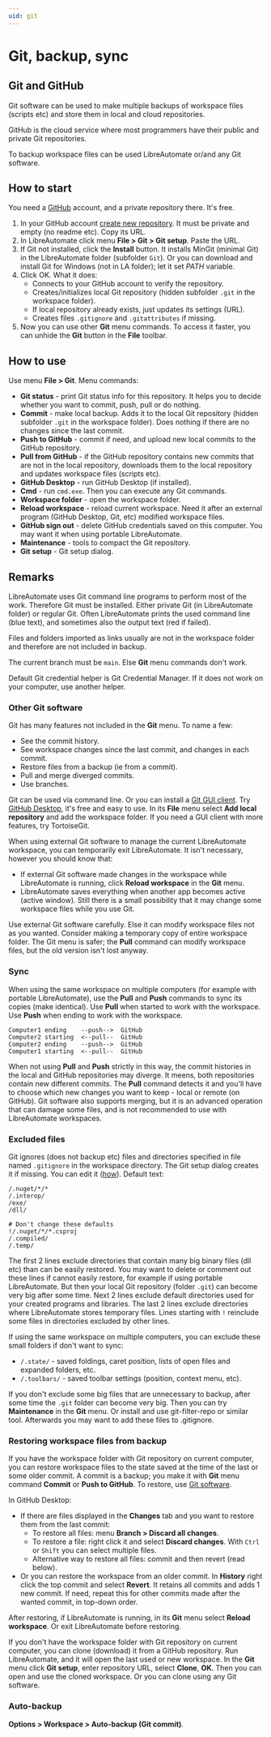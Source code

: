 ```yaml
---
uid: git
---
```


# Git, backup, sync

## Git and GitHub

Git software can be used to make multiple backups of workspace files (scripts etc) and store them in local and cloud repositories.

GitHub is the cloud service where most programmers have their public and private Git repositories.

To backup workspace files can be used LibreAutomate or/and any Git software.

## How to start

You need a [GitHub](https://github.com/) account, and a private repository there. It's free.

1. In your GitHub account [create new repository](https://github.com/new). It must be private and empty (no readme etc). Copy its URL.
2. In LibreAutomate click menu **File > Git > Git setup**. Paste the URL.
3. If Git not installed, click the **Install** button. It installs MinGit (minimal Git) in the LibreAutomate folder (subfolder `Git`). Or you can download and install Git for Windows (not in LA folder); let it set *PATH* variable.
4. Click OK. What it does:
    - Connects to your GitHub account to verify the repository.
    - Creates/initializes local Git repository (hidden subfolder `.git` in the workspace folder).
    - If local repository already exists, just updates its settings (URL).
    - Creates files `.gitignore` and `.gitattributes` if missing.
5. Now you can use other **Git** menu commands. To access it faster, you can unhide the **Git** button in the **File** toolbar.

## How to use

Use menu **File > Git**. Menu commands:

- **Git status** - print Git status info for this repository. It helps you to decide whether you want to commit, push, pull or do nothing.
- **Commit** - make local backup. Adds it to the local Git repository (hidden subfolder `.git` in the workspace folder). Does nothing if there are no changes since the last commit.
- **Push to GitHub** - commit if need, and upload new local commits to the GitHub repository.
- **Pull from GitHub** - if the GitHub repository contains new commits that are not in the local repository, downloads them to the local repository and updates workspace files (scripts etc).
- **GitHub Desktop** - run GitHub Desktop (if installed).
- **Cmd** - run `cmd.exe`. Then you can execute any Git commands.
- **Workspace folder** - open the workspace folder.
- **Reload workspace** - reload current workspace. Need it after an external program (GitHub Desktop, Git, etc) modified workspace files.
- **GitHub sign out** - delete GitHub credentials saved on this computer. You may want it when using portable LibreAutomate.
- **Maintenance** - tools to compact the Git repository.
- **Git setup** - Git setup dialog.

## Remarks

LibreAutomate uses Git command line programs to perform most of the work. Therefore Git must be installed. Either private Git (in LibreAutomate folder) or regular Git. Often LibreAutomate prints the used command line (blue text), and sometimes also the output text (red if failed).

Files and folders imported as links usually are not in the workspace folder and therefore are not included in backup.

The current branch must be `main`. Else **Git** menu commands don't work.

Default Git credential helper is Git Credential Manager. If it does not work on your computer, use another helper.

### Other Git software

Git has many features not included in the **Git** menu. To name a few:
- See the commit history.
- See workspace changes since the last commit, and changes in each commit.
- Restore files from a backup (ie from a commit).
- Pull and merge diverged commits.
- Use branches.

Git can be used via command line. Or you can install a [Git GUI client](https://git-scm.com/downloads/guis). Try [GitHub Desktop](https://desktop.github.com/), it's free and easy to use. In its **File** menu select **Add local repository** and add the workspace folder. If you need a GUI client with more features, try TortoiseGit.

When using external Git software to manage the current LibreAutomate workspace, you can temporarily exit LibreAutomate. It isn't necessary, however you should know that:
- If external Git software made changes in the workspace while LibreAutomate is running, click **Reload workspace** in the **Git** menu.
- LibreAutomate saves everything when another app becomes active (active window). Still there is a small possibility that it may change some workspace files while you use Git.

Use external Git software carefully. Else it can modify workspace files not as you wanted. Consider making a temporary copy of entire workspace folder. The Git menu is safer; the **Pull** command can modify workspace files, but the old version isn't lost anyway.

### Sync

When using the same workspace on multiple computers (for example with portable LibreAutomate), use the **Pull** and **Push** commands to sync its copies (make identical). Use **Pull** when started to work with the workspace. Use **Push** when ending to work with the workspace.

```
Computer1 ending    --push-->  GitHub
Computer2 starting  <--pull--  GitHub
Computer2 ending    --push-->  GitHub
Computer1 starting  <--pull--  GitHub
```

When not using **Pull** and **Push** strictly in this way, the commit histories in the local and GitHub repositories may diverge. It meens, both repositories contain new different commits. The **Pull** command detects it and you'll have to choose which new changes you want to keep - local or remote (on GitHub). Git software also supports merging, but it is an advanced operation that can damage some files, and is not recommended to use with LibreAutomate workspaces.

### Excluded files

Git ignores (does not backup etc) files and directories specified in file named `.gitignore` in the workspace directory. The Git setup dialog creates it if missing. You can edit it ([how](https://www.google.com/search?q=.gitignore)). Default text:

```
/.nuget/*/*
/.interop/
/exe/
/dll/

# Don't change these defaults
!/.nuget/*/*.csproj
/.compiled/
/.temp/

```

The first 2 lines exclude directories that contain many big binary files (dll etc) than can be easily restored. You may want to delete or comment out these lines if cannot easily restore, for example if using portable LibreAutomate. But then your local Git repository (folder `.git`) can become very big after some time. Next 2 lines exclude default directories used for your created programs and libraries. The last 2 lines exclude directories where LibreAutomate stores temporary files. Lines starting with `!` reinclude some files in directories excluded by other lines.

If using the same workspace on multiple computers, you can exclude these small folders if don't want to sync:
- `/.state/` - saved foldings, caret position, lists of open files and expanded folders, etc.
- `/.toolbars/` - saved toolbar settings (position, context menu, etc).

If you don't exclude some big files that are unnecessary to backup, after some time the `.git` folder can become very big. Then you can try **Maintenance** in the **Git** menu. Or install and use git-filter-repo or similar tool. Afterwards you may want to add these files to .gitignore.

### Restoring workspace files from backup

If you have the workspace folder with Git repository on current computer, you can restore workspace files to the state saved at the time of the last or some older commit. A commit is a backup; you make it with **Git** menu command **Commit** or **Push to GitHub**. To restore, use [Git software](#other-git-software).

In GitHub Desktop:
- If there are files displayed in the **Changes** tab and you want to restore them from the last commit:
    - To restore all files: menu **Branch > Discard all changes**.
    - To restore a file: right click it and select **Discard changes**. With `Ctrl` or `Shift` you can select multiple files.
    - Alternative way to restore all files: commit and then revert (read below).
- Or you can restore the workspace from an older commit. In **History** right click the top commit and select **Revert**. It retains all commits and adds 1 new commit. If need, repeat this for other commits made after the wanted commit, in top-down order.

After restoring, if LibreAutomate is running, in its **Git** menu select **Reload workspace**. Or exit LibreAutomate before restoring.

If you don't have the workspace folder with Git repository on current computer, you can clone (download) it from a GitHub repository. Run LibreAutomate, and it will open the last used or new workspace. In the **Git** menu click **Git setup**, enter repository URL, select **Clone**, **OK**. Then you can open and use the cloned workspace. Or you can clone using any Git software.

### Auto-backup

**Options > Workspace > Auto-backup (Git commit)**.

